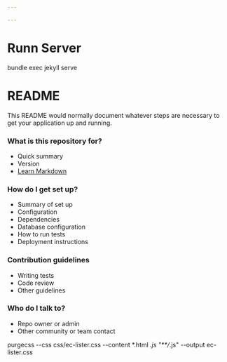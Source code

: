 ```yaml
---

---
```


# Runn Server #
bundle exec jekyll serve

# README #

This README would normally document whatever steps are necessary to get your application up and running.

### What is this repository for? ###

* Quick summary
* Version
* [Learn Markdown](b)

### How do I get set up? ###

* Summary of set up
* Configuration
* Dependencies
* Database configuration
* How to run tests
* Deployment instructions

### Contribution guidelines ###

* Writing tests
* Code review
* Other guidelines

### Who do I talk to? ###

* Repo owner or admin
* Other community or team contact

purgecss --css css/ec-lister.css --content *.html *.js "**/*.js" --output ec-lister.css